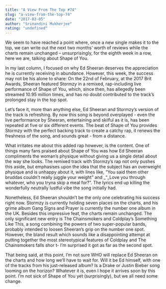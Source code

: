 ```yaml
---
title: "A View From The Top #74"
slug: "a-view-from-the-top-74"
date: "2017-03-05"
author: "Srinandini Mukherjee"
rating: "undefined"
---
```


We seem to have reached a point where, once a new single makes it to the top, we can write out the next two months’ worth of reviews while the charts remain unchanged – unsurprisingly, for the eighth week in a row, here we are, talking about Shape of You.

In my last column, I focused on why Ed Sheeran deserves the appreciation he is currently receiving in abundance. However, this week, the success may not be his alone to share: On the 22nd of February, at the 2017 Brit Awards, Sheeran featured Stormzy in a remixed, rap-including live performance of Shape of You, which, since then, has allegedly been streamed 10.95 million times, and has no doubt contributed to the track’s prolonged stay in the top spot.

Let’s face it, more than anything else, Ed Sheeran and Stormzy’s version of the track is refreshing. By now this song is beyond overplayed - even the live performance by Sheeran, entertaining and skilful as it is, has been repeated at five or six different events. The beat of Shape of You provides Stormzy with the perfect backing track to create a catchy rap, it renews the freshness of the song, and sounds great - from a distance.

What irritates me about this added rap however, is the content. One of things many fans praised about Shape of You was how Ed Sheeran compliments the woman’s physique without giving us a single detail about the way she looks. The remixed track with Stormzy’s rap not only pushes this aside, but emphasises upon the idea that the subject has an overweight physique and is unhappy about it, with lines like, “You said them other bruddas couldn't really juggle your weight” and _“_Love you through whatever, who you tryna skip a meal for?”. The lyrics end up killing the wonderfully neutrally lustful vibe the song initially had.

Nonetheless, Ed Sheeran shouldn’t be the only one celebrating his success right now. Stormzy is currently holding seven places on the charts, and his grime album Gang Signs and Prayer is currently the number one album in the UK. Besides this impressive feat, the charts remain unchanged. The only significant new entry is The Chainsmokers and Coldplay’s Something Like This, a song combining the powers of two super-popular bands, probably intended to loosen Sheeran’s grip on the number one spot. However, the bland result which sounds like a disappointing attempt at putting together the most stereotypical features of Coldplay and The Chainsmokers falls shor t- I’m surprised it got as far as the second spot.

That being said, at this point, I’m not sure WHO will replace Ed Sheeran on the charts and how long we’ll have to wait for. Will it be Ed himself, with one of the tracks from his just-released album? Is a Drake or Justin Bieber song looming on the horizon? Whatever it is, even I hope it arrives soon by this point. I’m not sick of Shape of You yet (surprisingly), but we all need some change.
